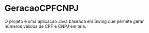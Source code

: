 # GeracaoCPFCNPJ
O projeto é uma aplicação Java baseada em Swing que permite gerar números válidos de CPF e CNPJ em tela.
